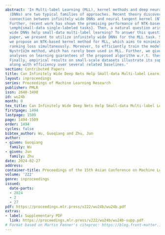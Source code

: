 ```yaml
---
abstract: 'In Multi-label Learning (MLL), kernel methods and deep neural networks
  (DNNs) are two typical families of approaches. Recent theory discovers an interesting
  connection between infinitely wide DNNs and neural tangent kernel (NTK) based methods.
  Further, recent work has shown the promising performance of NTK-based methods in
  \emph{small-data single-labeled tasks}. Then, a natural question arises: can infinitely
  wide DNNs help small-data multi-label learning? To answer this question, in this
  paper, we present to utilize infinitely wide DNNs for the MLL task. Specifically,
  we propose an NTK-based kernel method for MLL, which aims to minimize Hamming and
  ranking loss simultaneously. Moreover, to efficiently train the model, we use the
  Nystr{ö}m method, which has rarely been used in MLL. Further, we give rigorous theoretical
  analyses on learning guarantees of the proposed algorithm w.r.t. these two measures.
  Finally, empirical results on small-scale datasets illustrate its superior performance
  along with efficiency over several related baselines.'
section: Contributed Papers
title: Can Infinitely Wide Deep Nets Help Small-data Multi-label Learning?
layout: inproceedings
series: Proceedings of Machine Learning Research
publisher: PMLR
issn: 2640-3498
id: wu24b
month: 0
tex_title: Can Infinitely Wide Deep Nets Help Small-data Multi-label Learning?
firstpage: 1494
lastpage: 1509
page: 1494-1509
order: 1494
cycles: false
bibtex_author: Wu, Guoqiang and Zhu, Jun
author:
- given: Guoqiang
  family: Wu
- given: Jun
  family: Zhu
date: 2024-02-27
address:
container-title: Proceedings of the 15th Asian Conference on Machine Learning
volume: '222'
genre: inproceedings
issued:
  date-parts:
  - 2024
  - 2
  - 27
pdf: https://proceedings.mlr.press/v222/wu24b/wu24b.pdf
extras:
- label: Supplementary PDF
  link: https://proceedings.mlr.press/v222/wu24b/wu24b-supp.pdf
# Format based on Martin Fenner's citeproc: https://blog.front-matter.io/posts/citeproc-yaml-for-bibliographies/
---
```

